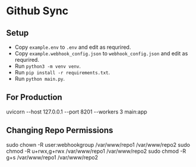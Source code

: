 # Github Sync

## Setup

* Copy `example.env` to `.env` and edit as requrired.
* Copy `example.webhook_config.json` to `webhook_config.json` and edit as requrired.
* Run `python3 -m venv venv`.
* Run `pip install -r requirements.txt`.
* Run `python main.py`.

## For Production

uvicorn --host 127.0.0.1 --port 8201 --workers 3 main:app

## Changing Repo Permissions

sudo chown -R user:webhookgroup /var/www/repo1 /var/www/repo2
sudo chmod -R u+rwx,g+rwx /var/www/repo1 /var/www/repo2
sudo chmod -R g+s /var/www/repo1 /var/www/repo2